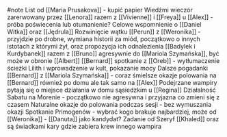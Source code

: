 #note
List od [[Maria Prusakova]] - kupić papier
Wiedźmi wieczór zarerwowany przez [[Lenora]] razem z [[Vivienne]] i [[Freya]] u [[Alex]] - próba poświecenia lub otumanienie? Celowe wspomnienie o [[Daniel Witka]] oraz [[Jędrula]]
Rozwinięcie wątku [[Perun]] z [[Weronika]] - przyjdzie po drobne, wymiana historii za miód, początkowo o innych istotach z którymi żył, oraz propozycja ich odnalezienia
[[Badylek i Kurdybanek]] razem z [[Bruno]] agresywnie do [[Mariola Szymańska]], być może w obronie [[Albert]]
[[Bernard]] spotkanie z [[Oreb]] - wytłumaczenie ścieżki Lilith i wprowadzenie w kult, pokazanie mocy
Dalsze pogadanki [[Bernard]] z [[Mariola Szymańska]] - coraz śmielsze okazje polowania na [[Bernard]] również po domu ale tak samo na [[Alex]]
Podejrzane wampiry pytają się o miejsce działania w domu sąsiedzkim u [[Regina]]
Działalność Sabatu na Morenie - początkowo nie agresywna i przyjazna co zmieni się z czasem
Naturalne okazje do polowania podczas sesji - bez wymuszania okazji
Spotkanie Primogenów - wybrać kogo brakuje najbardziej, może od [[Weronika]] - [[Danuta]] jako kandydat? Zadanie od Szeryf [[Khaled]] oraz są świadkami kary gdzie zabiera krew innego wampira